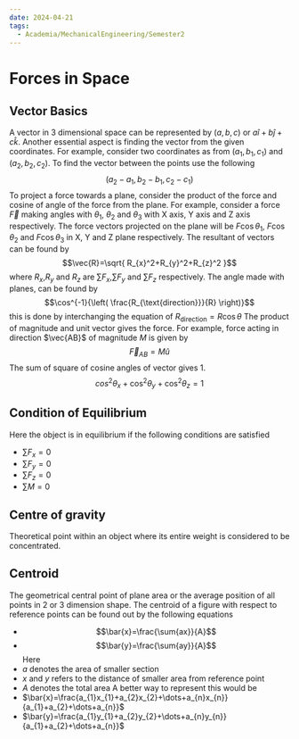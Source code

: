 ```yaml
---
date: 2024-04-21
tags:
  - Academia/MechanicalEngineering/Semester2
---
```

# Forces in Space
## Vector Basics
 A vector in 3 dimensional space can be represented by $(a,b,c)$ or $a\hat{i}+b\hat{j}+c\hat{k}$. 
Another essential aspect is finding the vector from the given coordinates. For example, consider two coordinates as from $(a_{1},b_{1},c_{1})$ and $(a_{2},b_{2},c_{2})$. To find the vector between the points use the following $$(a_{2}-a_{1},b_{2}-b_{1},c_{2}-c_{1})$$
 To project a force towards a plane, consider the product of the force and cosine of angle of the force from the plane. For example, consider a force $\vec{F}$ making angles with $\theta_{1}$, $\theta_{2}$ and $\theta_{3}$ with X axis, Y axis and Z axis respectively. The force vectors projected on the plane will be $F\cos \theta_{1}$, $F\cos \theta_{2}$ and $F\cos \theta_{3}$ in X, Y and Z plane respectively.
The resultant of vectors can be found by $$\vec{R}=\sqrt{ R_{x}^2+R_{y}^2+R_{z}^2 }$$ where $R_x$,$R_y$ and $R_z$ are $\sum{F_{x}}$,$\sum{F_{y}}$ and $\sum{F_{z}}$ respectively. The angle made with planes, can be found by $$\cos^{-1}{\left( \frac{R_{\text{direction}}}{R} \right)}$$ this is done by interchanging the equation of $R_{\text{direction}}=R\cos \theta$
The product of magnitude and unit vector gives the force. For example, force acting in direction $\vec{AB}$ of magnitude $M$ is given by $$\vec{F}_{AB}=M\hat{u}$$
The sum of square of cosine angles of vector gives 1. $$cos^2{\theta_{x}}+\cos^2{\theta_{y}}+\cos^2\theta_{z}=1$$
## Condition of Equilibrium
Here the object is in equilibrium if the following conditions are satisfied
- $\sum{F_{x}}=0$
- $\sum{F_{y}}=0$
- $\sum{F_{z}}=0$
- $\sum{M}=0$
## Centre of gravity
Theoretical point within an object where its entire weight is considered to be concentrated.
## Centroid
The geometrical central point of plane area or the average position of all points in 2 or 3 dimension shape.
The centroid of a figure with respect to reference points can be found out by the following equations
- $$\bar{x}=\frac{\sum{ax}}{A}$$
- $$\bar{y}=\frac{\sum{ay}}{A}$$
Here 
- $a$ denotes the area of smaller section
- $x$ and $y$ refers to the distance of smaller area from reference point
- $A$ denotes the total area
A better way to represent this would be
- $\bar{x}=\frac{a_{1}x_{1}+a_{2}x_{2}+\dots+a_{n}x_{n}}{a_{1}+a_{2}+\dots+a_{n}}$
- $\bar{y}=\frac{a_{1}y_{1}+a_{2}y_{2}+\dots+a_{n}y_{n}}{a_{1}+a_{2}+\dots+a_{n}}$